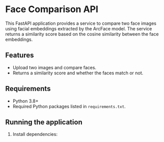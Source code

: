 # Face Comparison API

This FastAPI application provides a service to compare two face images using facial embeddings extracted by the ArcFace model. The service returns a similarity score based on the cosine similarity between the face embeddings.

## Features

- Upload two images and compare faces.
- Returns a similarity score and whether the faces match or not.

## Requirements

- Python 3.8+
- Required Python packages listed in `requirements.txt`.

## Running the application

1. Install dependencies:

